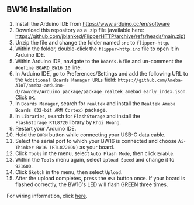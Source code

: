 ## BW16 Installation
1. Install the Arduino IDE from https://www.arduino.cc/en/software
2. Download this repository as a .zip file (available here: https://github.com/jblanked/FlipperHTTP/archive/refs/heads/main.zip)
3. Unzip the file and change the folder named `src` to `flipper-http`. 
4. Within the folder, double-click the `flipper-http.ino` file to open it in Arduino IDE.
5. Within Arduino IDE, navigate to the `boards.h` file and un-comment the `#define BOARD_BW16 10` line.
6. In Arduino IDE, go to Preferences/Settings and add the following URL to the `Additional Boards Manager URLs` field: `https://github.com/Ameba-AIoT/ameba-arduino-d/raw/dev/Arduino_package/package_realtek_amebad_early_index.json`. Click `OK`.
7. In `Boards Manager`, search for `realtek` and install the `Realtek Ameba Boards (32-bit ARM Cortex)` package. 
8. In `Libraries`, search for `FlashStorage` and install the `FlashStorage_RTL8720` library by `Khoi Hoang`.
9. Restart your Arduino IDE.
10. Hold the `BURN` button while connecting your USB-C data cable.
11. Select the serial port to which your BW16 is connected and choose `Ai-Thinker BW16 (RTL8720DN)` as your board.
12. Click `Tools` in the menu, select `Auto Flash Mode`, then click `Enable`.
13. Within the `Tools` menu again, select `Upload Speed` and change it to `921600`.
14. Click `Sketch` in the menu, then select `Upload`.
15. After the upload completes, press the `RST` button once. If your board is flashed correctly, the BW16's LED will flash GREEN three times.

For wiring information, click [here](https://github.com/jblanked/FlipperHTTP?tab=readme-ov-file#wiring).
